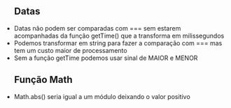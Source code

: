 <ul><h2>Datas</h2>
    <li>Datas não podem ser comparadas com === sem estarem acompanhadas da função getTime() que a transforma em milissegundos</li>
    <li>Podemos transformar em string para fazer a comparação com === mas tem um custo maior de processamento</li>
    <li>Sem a função getTime podemos usar sinal de MAIOR e MENOR</li>
</ul>

<ul><h2>Função Math</h2>
    <li>Math.abs() seria igual a um módulo deixando o valor positivo</li>
</ul>